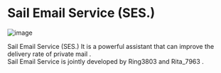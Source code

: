 # Sail Email Service (SES.)
![image](https://github.com/Ring3803/ses/blob/main/logo.png?raw=true)

Sail Email Service (SES.) It is a powerful assistant that can improve the delivery rate of private mail .<br>
Sail Email Service is jointly developed by Ring3803 and Rita_7963 .
